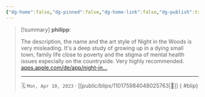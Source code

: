 ```yaml
---
{"dg-home":false,"dg-pinned":false,"dg-home-link":false,"dg-publish":true,"type":"blip","disabled rules":["yaml-title","yaml-title-alias","file-name-heading"],"title":"philipp on mastodon @ 2023-04-10","created-date":"2023-04-10T18:41:40","id":110175984048025760,"updated-date":"2025-05-02T08:50:43","dg-path":"blips/110175984048025763.md","permalink":"/blips/110175984048025763/","dgPassFrontmatter":true,"created":"2023-04-10T18:41:40","updated":"2025-05-02T08:50:43"}
---
```


> [!summary] **philipp**:
>
> The description, the name and the art style of Night in the Woods is very misleading. It's a deep study of growing up in a dying small town, family life close to poverty and the stigma of mental health issues especially on the countryside. Very highly recommended. [apps.apple.com/de/app/night-in…](https://apps.apple.com/de/app/night-in-the-woods/id1251742577)
> - - -
>
> 🗓️ `Mon, Apr 10, 2023` · [[public/blips/110175984048025763\|🔗]]
{ #blip}

